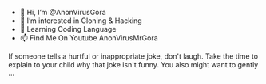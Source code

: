 - 👋 Hi, I’m @AnonVirusGora
- 👀 I’m interested in Cloning & Hacking
- 🌱 Learning Coding Language 
- 📫 Find Me On Youtube AnonVirusMrGora

<!---
AnonVirusGora/AnonVirusGora is a ✨ special ✨ repository because its `README.md` (this file) appears on your GitHub profile.
You can click the Preview link to take a look at your changes.
--->
If someone tells a hurtful or inappropriate joke, don't laugh. Take the time to explain to your child why that joke isn't funny. You also might want to gently ...
